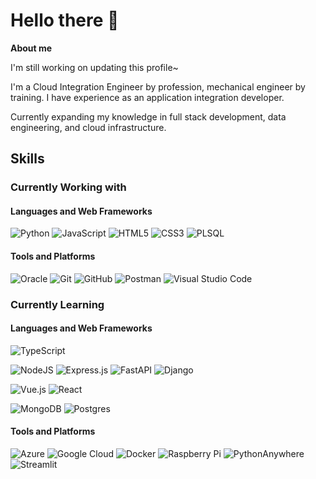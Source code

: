 # Hello there 👋

<!--
**MattSo28/mattso28** is a ✨ _special_ ✨ repository because its `README.md` (this file) appears on your GitHub profile.

Here are some ideas to get you started:

- 🔭 I’m currently working on ...
- 🌱 I’m currently learning ...
- 👯 I’m looking to collaborate on ...
- 🤔 I’m looking for help with ...
- 💬 Ask me about ...
- 📫 How to reach me: ...
- 😄 Pronouns: ...
- ⚡ Fun fact: ...
-->

**About me**

I'm still working on updating this profile~

I'm a Cloud Integration Engineer by profession, mechanical engineer by training. I have experience as an application integration developer. 
 
Currently expanding my knowledge in full stack development, data engineering, and cloud infrastructure.

## Skills

### Currently Working with

#### Languages and Web Frameworks

![Python](https://img.shields.io/badge/python-3670A0?style=for-the-badge&logo=python&logoColor=ffdd54)
![JavaScript](https://img.shields.io/badge/javascript-%23323330.svg?style=for-the-badge&logo=javascript&logoColor=%23F7DF1E)
![HTML5](https://img.shields.io/badge/html5-%23E34F26.svg?style=for-the-badge&logo=html5&logoColor=white)
![CSS3](https://img.shields.io/badge/css3-%231572B6.svg?style=for-the-badge&logo=css3&logoColor=white)
![PLSQL](https://img.shields.io/badge/PLSQL-F80000?style=for-the-badge&logo=oracle&logoColor=black
)


[
<img src="assets/images/logos/python_logo.png" height="50" style="padding:8px">
<img src="assets/images/logos/javascript_logo.png" height="50" style="padding:8px">
<img src="assets/images/logos/html_logo.png" height="50" style="padding:8px">
<img src="assets/images/logos/css_logo.png" height="50" style="padding:8px">
]: #

#### Tools and Platforms

![Oracle](https://img.shields.io/badge/Oracle-F80000?style=for-the-badge&logo=oracle&logoColor=white)
![Git](https://img.shields.io/badge/git-%23F05033.svg?style=for-the-badge&logo=git&logoColor=white)
![GitHub](https://img.shields.io/badge/github-%23121011.svg?style=for-the-badge&logo=github&logoColor=white)
![Postman](https://img.shields.io/badge/Postman-FF6C37?style=for-the-badge&logo=postman&logoColor=white)
![Visual Studio Code](https://img.shields.io/badge/Visual%20Studio%20Code-0078d7.svg?style=for-the-badge&logo=visual-studio-code&logoColor=white)


[
<img src="assets/images/logos/oracle_logo.png" height="50" style="padding:8px">
<img src="assets/images/logos/git_logo.png" height="50" style="padding:8px">
<img src="assets/images/logos/postman_logo.png" height="50" style="padding:8px">
]: #

### Currently Learning

#### Languages and Web Frameworks

![TypeScript](https://img.shields.io/badge/typescript-%23007ACC.svg?style=for-the-badge&logo=typescript&logoColor=white)

![NodeJS](https://img.shields.io/badge/node.js-6DA55F?style=for-the-badge&logo=node.js&logoColor=white)
![Express.js](https://img.shields.io/badge/express.js-%23404d59.svg?style=for-the-badge&logo=express&logoColor=%2361DAFB)
![FastAPI](https://img.shields.io/badge/FastAPI-005571?style=for-the-badge&logo=fastapi)
![Django](https://img.shields.io/badge/django-%23092E20.svg?style=for-the-badge&logo=django&logoColor=white)

![Vue.js](https://img.shields.io/badge/vuejs-%2335495e.svg?style=for-the-badge&logo=vuedotjs&logoColor=%234FC08D)
![React](https://img.shields.io/badge/react-%2320232a.svg?style=for-the-badge&logo=react&logoColor=%2361DAFB)

![MongoDB](https://img.shields.io/badge/MongoDB-%234ea94b.svg?style=for-the-badge&logo=mongodb&logoColor=white)
![Postgres](https://img.shields.io/badge/postgres-%23316192.svg?style=for-the-badge&logo=postgresql&logoColor=white)


[
<img src="assets/images/logos/typescript_logo.png" height="50" style="padding:8px">
<img src="assets/images/logos/vue_logo.png" height="50" style="padding:8px">
<img src="assets/images/logos/django_logo.png" height="50" style="padding:8px">
<img src="assets/images/logos/nodejs_logo.png" height="50" style="padding:8px">
<img src="assets/images/logos/mongodb_logo.png" height="50" style="padding:8px">
<img src="assets/images/logos/postgresql_logo.png" height="50" style="padding:8px">
]: #

#### Tools and Platforms

![Azure](https://img.shields.io/badge/azure-%230072C6.svg?style=for-the-badge&logo=microsoftazure&logoColor=white)
![Google Cloud](https://img.shields.io/badge/GoogleCloud-%234285F4.svg?style=for-the-badge&logo=google-cloud&logoColor=white)
![Docker](https://img.shields.io/badge/docker-%230db7ed.svg?style=for-the-badge&logo=docker&logoColor=white)
![Raspberry Pi](https://img.shields.io/badge/-Raspberry_Pi-C51A4A?style=for-the-badge&logo=Raspberry-Pi)
![PythonAnywhere](https://img.shields.io/badge/pythonanywhere-%232F9FD7.svg?style=for-the-badge&logo=pythonanywhere&logoColor=151515)
![Streamlit](https://img.shields.io/badge/Streamlit-%23FE4B4B.svg?style=for-the-badge&logo=streamlit&logoColor=white)


[
<img src="assets/images/logos/azure_logo.png" height="50" style="padding:8px">
<img src="assets/images/logos/gcp_logo.png" height="50" style="padding:8px">
<img src="assets/images/icons/docker.png" height="50" style="padding:8px">
]: #
